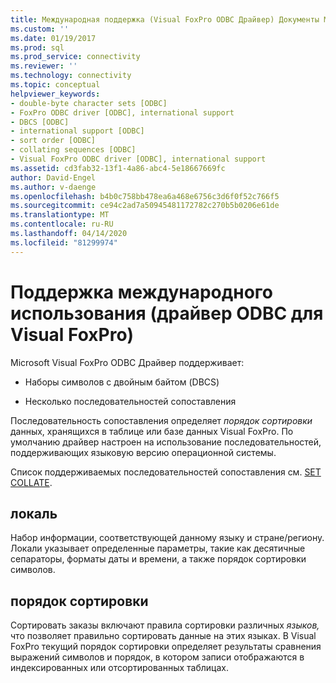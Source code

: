 ```yaml
---
title: Международная поддержка (Visual FoxPro ODBC Драйвер) Документы Майкрософт
ms.custom: ''
ms.date: 01/19/2017
ms.prod: sql
ms.prod_service: connectivity
ms.reviewer: ''
ms.technology: connectivity
ms.topic: conceptual
helpviewer_keywords:
- double-byte character sets [ODBC]
- FoxPro ODBC driver [ODBC], international support
- DBCS [ODBC]
- international support [ODBC]
- sort order [ODBC]
- collating sequences [ODBC]
- Visual FoxPro ODBC driver [ODBC], international support
ms.assetid: cd3fab32-13f1-4a86-abc4-5e18667669fc
author: David-Engel
ms.author: v-daenge
ms.openlocfilehash: b4b0c758bb478ea6a468e6756c3d6f0f52c766f5
ms.sourcegitcommit: ce94c2ad7a50945481172782c270b5b0206e61de
ms.translationtype: MT
ms.contentlocale: ru-RU
ms.lasthandoff: 04/14/2020
ms.locfileid: "81299974"
---
```

# <a name="international-support-visual-foxpro-odbc-driver"></a>Поддержка международного использования (драйвер ODBC для Visual FoxPro)
Microsoft Visual FoxPro ODBC Драйвер поддерживает:  
  
-   Наборы символов с двойным байтом (DBCS)  
  
-   Несколько последовательностей сопоставления  
  
 Последовательность сопоставления определяет *порядок сортировки* данных, хранящихся в таблице или базе данных Visual FoxPro. По умолчанию драйвер настроен на использование последовательностей, поддерживающих языковую версию операционной системы.  
  
 Список поддерживаемых последовательностей сопоставления см. [SET COLLATE](../../odbc/microsoft/set-collate-command.md).  
  
## <a name="locale"></a>локаль  
 Набор информации, соответствующей данному языку и стране/региону. Локали указывает определенные параметры, такие как десятичные сепараторы, форматы даты и времени, а также порядок сортировки символов.  
  
## <a name="sort-order"></a>порядок сортировки  
 Сортировать заказы включают правила сортировки различных *языков,* что позволяет правильно сортировать данные на этих языках. В Visual FoxPro текущий порядок сортировки определяет результаты сравнения выражений символов и порядок, в котором записи отображаются в индексированных или отсортированных таблицах.
